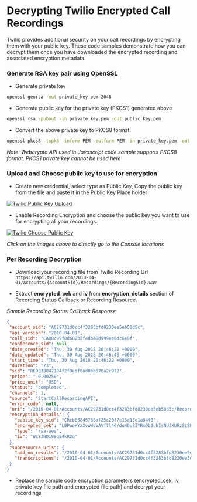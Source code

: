 # Decrypting Twilio Encrypted Call Recordings

Twilio provides additional security on your call recordings by encrypting them with your public key. These code samples demonstrate how you can decrypt them once you have downloaded the encrypted recording and associated encryption metadata.


### Generate RSA key pair using OpenSSL

 - Generate private key

```sh
openssl genrsa -out private_key.pem 2048
```
 - Generate public key for the private key (PKCS1) generated above

```sh
openssl rsa -pubout -in private_key.pem -out public_key.pem
```
 - Convert the above private key to PKCS8 format. 
	
```sh
openssl pkcs8 -topk8 -inform PEM -outform PEM -in private_key.pem -out private_key_pkcs8.pem -nocrypt
```
*Note: Webcrypto API used in Javascript code sample supports PKCS8 format. PKCS1 private key cannot be used here*

### Upload and Choose public key to use for encryption

- Create new credential, select type as Public Key, Copy the public key from the file and paste it in the Public Key Place holder

[![Twilio Public Key Upload](https://s3.amazonaws.com/com.twilio.prod.twilio-docs/original_images/create_credential.gif)](https://www.twilio.com/console/runtime/credentials/public-keys)

- Enable Recording Encryption and choose the public key you want to use for encrypting all your recordings.

[![Twilio Choose Public Key](https://lh3.googleusercontent.com/0MFgqDWLKW8e_iB88x8augChc6J4bIdntyJGxtMFZ0xWi4f_YqIB9lAcfgCkWgt9GhFKbrR7lR1IC6uye-1lPTBzOKLjdI5Bhq9OFL4iAOvzRPzSrzjovFCbzR7Y6J6NXp3lZaHnZZjh6hIWhNcqhundeVVT3Aub25aPKZAjubDfdYbAScHvxbIhKjJ8ZAKV71V0TDFU0Xx82vQJ--1qaYapZKZzT7Zr-PQXn6n971h_4Gv9gFO5lkpyPu1g8UaqbZ9z9Ch96nq01mGkpzMW5k_9NFJFhj6t8uUOurZN5urlinQAoTmZIPgAlkq1WtFu_hz8y-WEyWUwJr7cWZd10A6jfd7zMGOxUNKXf-4o37VdQCTqw3eAeYdQWwb2OFqlrDeAPbqgDWvM93Zwce5gcaWOcGxedHaqqzXOZIPD72ISk5j6SuagzifHobY9KtAdJ_HZ7u4_SiLa0KW1JQ0VHkImh2NF_chOTx2hr79X4wzD4lzatij8vYf5v45oCn1O2ghEgvE8yDhn8RMDY9eX1e_GA14sJQnTiZOXPWosfYxQLLLdVYcWBCkEyGNU3VqVrXNE7UKB1X49PUPvLRA5xCqaqUDXzDKO7QgfnQX1jz2ElpHcuL-oYYLBBCY6Z6A=w1200-h650-no)](https://www.twilio.com/console/voice/settings)

*Click on the images above to directly go to the Console locations*

### Per Recording Decryption
 - Download your recording file from Twilio Recording Url
```https://api.twilio.com/2010-04-01/Accounts/{AccountSid}/Recordings/{RecordingSid}.wav```

- Extract **encrypted_cek** and **iv** from **encryption_details** section of Recording Status Callback or Recording Resource.
 
*Sample Recording Status Callback Response* 

 ```json
{
  "account_sid": "AC29731d0cc4f3283bfd8230ee5eb50d5c",
  "api_version": "2010-04-01",
  "call_sid": "CA88c99f0db82b2f4db48d999ee6dc6e9f",
  "conference_sid": null,
  "date_created": "Thu, 30 Aug 2018 20:46:22 +0000",
  "date_updated": "Thu, 30 Aug 2018 20:46:48 +0000",
  "start_time": "Thu, 30 Aug 2018 20:46:22 +0000",
  "duration": "23",
  "sid": "RE9038847184f2f0adf0ad0bb578a2c972",
  "price": "-0.00250",
  "price_unit": "USD",
  "status": "completed",
  "channels": 1,
  "source": "StartCallRecordingAPI",
  "error_code": null,
  "uri": "/2010-04-01/Accounts/AC29731d0cc4f3283bfd8230ee5eb50d5c/Recordings/RE9038847184f2f0adf0ad0bb578a2c972.json",
  "encryption_details": {
    "public_key_sid": "CRcb85845768df25c20f7c15a15e1a84f0",
    "encrypted_cek": "L0PwoKYxXvwWoVAVf7l46/du40u8IYRm9b9uhIsNUJXURzSLBEWNxHfhEWZVeuxIR2WPcJEy05Y4bXxkVWcXeoFoi024BxsfHRF6mS8T7fX5Eft7FYm65New5lukvpuIjVHC6fWzdTPodVI4eu6LU9q3o7rjD14y1OmpcVk7Qhq89T+LkXfvBKWzN+eN8mnGAauox4sxVEOjVlwktL9AnbVNLXf5YtgrY9m9HqESu1vaJzybX+zdl5ux4xyD4/yOg+bYFoGS5SFQXassxp1iASenoxYcUlxQzqGIduOn2/wmdcVTM4oCQw9//m11zTS6B1JEON/HqSsXrH0L/4CvgQ==",
    "type": "rsa-aes",
    "iv": "WLY3ND199gE4kR2q"
  },
  "subresource_uris": {
    "add_on_results": "/2010-04-01/Accounts/AC29731d0cc4f3283bfd8230ee5eb50d5c/Recordings/RE9038847184f2f0adf0ad0bb578a2c972/AddOnResults.json",
    "transcriptions": "/2010-04-01/Accounts/AC29731d0cc4f3283bfd8230ee5eb50d5c/Recordings/RE9038847184f2f0adf0ad0bb578a2c972/Transcriptions.json"
  }
}
 ```
 
 - Replace the sample code encryption parameters (encrypted_cek, iv, private key file path and encrypted file path) and decrypt your recordings
